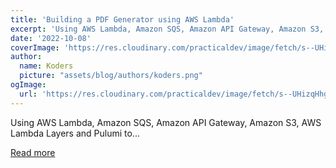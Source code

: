 ```yaml
---
title: 'Building a PDF Generator using AWS Lambda'
excerpt: 'Using AWS Lambda, Amazon SQS, Amazon API Gateway, Amazon S3, AWS Lambda Layers and Pulumi to...'
date: '2022-10-08'
coverImage: 'https://res.cloudinary.com/practicaldev/image/fetch/s--UHizqHhg--/c_imagga_scale,f_auto,fl_progressive,h_420,q_auto,w_1000/https://www.writergate.com/uploads/dc64a919-1200-42d3-90c6-9bc96dd9f4fa/Dhh4MTuKBA.png'
author:
  name: Koders
  picture: "assets/blog/authors/koders.png"
ogImage:
  url: 'https://res.cloudinary.com/practicaldev/image/fetch/s--UHizqHhg--/c_imagga_scale,f_auto,fl_progressive,h_420,q_auto,w_1000/https://www.writergate.com/uploads/dc64a919-1200-42d3-90c6-9bc96dd9f4fa/Dhh4MTuKBA.png'
---
```


Using AWS Lambda, Amazon SQS, Amazon API Gateway, Amazon S3, AWS Lambda Layers and Pulumi to...

[Read more](https://dev.to/aws-builders/building-a-pdf-generator-using-aws-lambda-4220)
